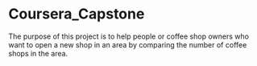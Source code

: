 # Coursera_Capstone

The purpose of this project is to help people or coffee shop owners who want to open a new shop in an area by comparing the number of coffee shops in the area.
